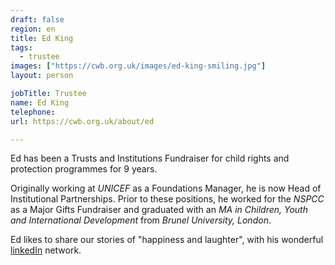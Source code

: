 ```yaml
---
draft: false
region: en
title: Ed King
tags:
  - trustee
images: ["https://cwb.org.uk/images/ed-king-smiling.jpg"]
layout: person

jobTitle: Trustee
name: Ed King
telephone:
url: https://cwb.org.uk/about/ed

---
```


Ed has been a Trusts and Institutions Fundraiser for child rights and protection programmes for 9&nbsp;years.

Originally working at _UNICEF_ as a Foundations Manager, he is now Head of Institutional Partnerships. Prior to these positions, he worked for the _NSPCC_ as a Major Gifts Fundraiser and graduated with an _MA in Children, Youth and International Development_ from _Brunel&nbsp;University,&nbsp;London_.

Ed likes to share our stories of "happiness and laughter", with his wonderful [linkedIn](https://www.linkedin.com/in/ed-king-271a2140/detail/recent-activity/shares/) network.

<!--SWAP:https://cwb.org.uk/images/close-up-of-edward.jpg-->
<!--
• Ed King (rated out of 3):
- performance: posing tough questions like: "how do we know it's working?"
- what can he trust us to do for him?:
  - improve interactions
  - "outward facing board"
  - minimise conflict of interest
-->
